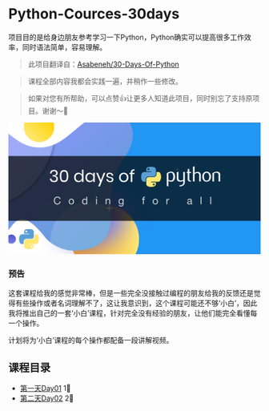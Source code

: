 # Python-Cources-30days

项目目的是给身边朋友参考学习一下Python，Python确实可以提高很多工作效率，同时语法简单，容易理解。



> 此项目翻译自：[Asabeneh/30-Days-Of-Python](https://github.com/Asabeneh/30-Days-Of-Python)

> 课程全部内容我都会实践一遍，并稍作一些修改。

> 如果对您有所帮助，可以点赞👍让更多人知道此项目，同时别忘了支持原项目。谢谢～🙏

![](./30DaysOfPython_banner.png)



### 预告

这套课程给我的感觉非常棒，但是一些完全没接触过编程的朋友给我的反馈还是觉得有些操作或者名词理解不了，这让我意识到，这个课程可能还不够‘小白’，因此我将推出自己的一套‘小白’课程，针对完全没有经验的朋友，让他们能完全看懂每一个操作。

计划将为‘小白’课程的每个操作都配备一段讲解视频。



## 课程目录

- [第一天Day01](https://github.com/dashuaixu/Python-Cources-30days/blob/main/%E7%AC%AC1%E5%A4%A9/30%E5%A4%A9Python%E7%BC%96%E7%A8%8B%E6%8C%91%E6%88%98%E7%AC%AC1%E5%A4%A9.ipynb)  1⃣️ 
- [第二天Day02]()  2⃣️




